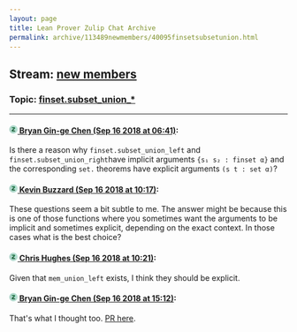 ```yaml
---
layout: page
title: Lean Prover Zulip Chat Archive 
permalink: archive/113489newmembers/40095finsetsubsetunion.html
---
```


## Stream: [new members](index.html)
### Topic: [finset.subset_union_*](40095finsetsubsetunion.html)

---

#### [![Click to go to Zulip](../../assets/img/zulip2.png) Bryan Gin-ge Chen (Sep 16 2018 at 06:41)](https://leanprover.zulipchat.com/#narrow/stream/113489-new%20members/topic/finset.subset_union_%2A/near/134038959):
Is there a reason why `finset.subset_union_left` and `finset.subset_union_right`have implicit arguments `{s₁ s₂ : finset α}` and the corresponding `set.` theorems have explicit arguments `(s t : set α)`?

#### [![Click to go to Zulip](../../assets/img/zulip2.png) Kevin Buzzard (Sep 16 2018 at 10:17)](https://leanprover.zulipchat.com/#narrow/stream/113489-new%20members/topic/finset.subset_union_%2A/near/134045419):
These questions seem a bit subtle to me. The answer might be because this is one of those functions where you sometimes want the arguments to be implicit and sometimes explicit, depending on the exact context. In those cases what is the best choice?

#### [![Click to go to Zulip](../../assets/img/zulip2.png) Chris Hughes (Sep 16 2018 at 10:21)](https://leanprover.zulipchat.com/#narrow/stream/113489-new%20members/topic/finset.subset_union_%2A/near/134045517):
Given that `mem_union_left` exists, I think they should be explicit.

#### [![Click to go to Zulip](../../assets/img/zulip2.png) Bryan Gin-ge Chen (Sep 16 2018 at 15:12)](https://leanprover.zulipchat.com/#narrow/stream/113489-new%20members/topic/finset.subset_union_%2A/near/134053191):
That's what I thought too. [PR here](https://github.com/leanprover/mathlib/pull/353).

